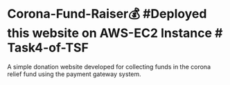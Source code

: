 # Corona-Fund-Raiser💰 #Deployed this website on AWS-EC2 Instance # Task4-of-TSF
A simple donation website developed for collecting funds in the corona relief fund using the payment gateway system.


